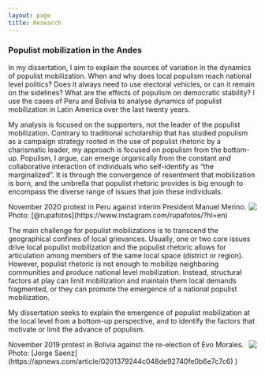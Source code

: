 ```yaml
---
layout: page
title: Research
---
```


### Populist mobilization in the Andes

In my dissertation, I aim to explain the sources of variation in the dynamics of populist mobilization. When and why does local populism reach national level politics? Does it always need to use electoral vehicles, or can it remain on the sidelines? What are the effects of populism on democratic stability? I use the cases of Peru and Bolivia to analyse dynamics of populist mobilization in Latin America over the last twenty years.

My analysis is focused on the supporters, not the leader of the populist mobilization. Contrary to traditional scholarship that has studied populism as a campaign strategy rooted in the use of populist rhetoric by a charismatic leader, my approach is focused on populism from the bottom-up. Populism, I argue, can emerge organically from the constant and collaborative interaction of individuals who self-identify as “the marginalized”. It is through the convergence of resentment that mobilization is born, and the umbrella that populist rhetoric provides is big enough to encompass the diverse range of issues that join these individuals.

<img style="float: right;" src="https://raw.githubusercontent.com/vhurtadol/vhurtadol.github.io/gh-pages/public/12N-8.JPG"> 
November 2020 protest in Peru against interim President Manuel Merino. Photo: [@rupafotos](https://www.instagram.com/rupafotos/?hl=en)

The main challenge for populist mobilizations is to transcend the geographical confines of local grievances. Usually, one or two core issues drive local populist mobilization and the populist rhetoric allows for articulation among members of the same local space (district or region). However, populist rhetoric is not enough to mobilize neighboring communities and produce national level mobilization. Instead, structural factors at play can limit mobilization and maintain them local demands fragmented, or they can promote the emergence of a national populist mobilization.

My dissertation seeks to explain the emergence of populist mobilization at the local level from a bottom-up perspective, and to identify the factors that motivate or limit the advance of populism.

<img style="float: right;" src="https://raw.githubusercontent.com/vhurtadol/vhurtadol.github.io/gh-pages/public/90.jpeg">
November 2019 protest in Bolivia against the re-election of Evo Morales. Photo: [Jorge Saenz](https://apnews.com/article/0201379244c048de92740fe0b6e7c7c6)
)

